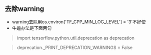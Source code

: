 ## 去除warning
+ warning去除用os.environ['TF_CPP_MIN_LOG_LEVEL'] = '3'不好使
+ 牛逼办法是下面两句
 > import tensorflow.python.util.deprecation as deprecation

 > deprecation._PRINT_DEPRECATION_WARNINGS = False
